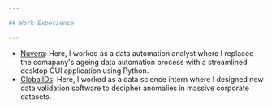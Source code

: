 ```yaml
---

## Work Experience

---
```


- [Nuvera](https://www.nuvera.com/): Here, I worked as a data automation analyst where I replaced the comapany's ageing data automation process with a streamlined desktop GUI application using Python.
- [GlobalIDs](https://www.globalids.com/): Here, I worked as a data science intern where I designed new data validation software to decipher anomalies in massive corporate datasets.   

